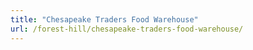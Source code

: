 ```yaml
---
title: "Chesapeake Traders Food Warehouse"
url: /forest-hill/chesapeake-traders-food-warehouse/
---
```

